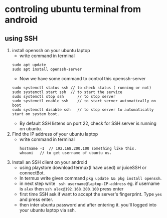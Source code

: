 # controling ubuntu terminal from android
  ## using SSH
  1. install openssh on your ubuntu laptop
      + write command in terminal
      ```
      sudo apt update
      sudo apt install openssh-server
      ```
      + Now we have some command to control this openssh-server
      ```
      sudo systemctl status ssh // to check status ( running or not)
      sudo systemctl start ssh  // to start the service
      sudo systemctl stop ssh      // to stop server
      sudo systemctl enable ssh    // to start server automatically on boot
      sudo systemctl disable ssh   // to stop server to automatically start on system boot.
      ```
      + By default SSH listens on port 22, check for SSH server is running on ubuntu.
  2. Find the IP address of your ubuntu laptop
      + write command in terminal
        ```
        hostname -I  // 192.168.200.100 something like this.
        whoami   // to get username of ubuntu os.
        ```
  3. Install an SSH client on your android
        + using playstore download termux(I have used) or juiceSSH or connectBot.
        + In termux write given command ` pkg update && pkg install openssh `.
        + in next step write ` ssh username@laptop-IP-address` eg. if username is `alex` then `ssh alex@192.168.200.100` press enter
        + first time SSH ask if want to accept the server's fingerprint. Type `yes` and press enter.
        + then inter ubuntu password and after entering it. you'll logged into your ubuntu laptop via ssh.
        
